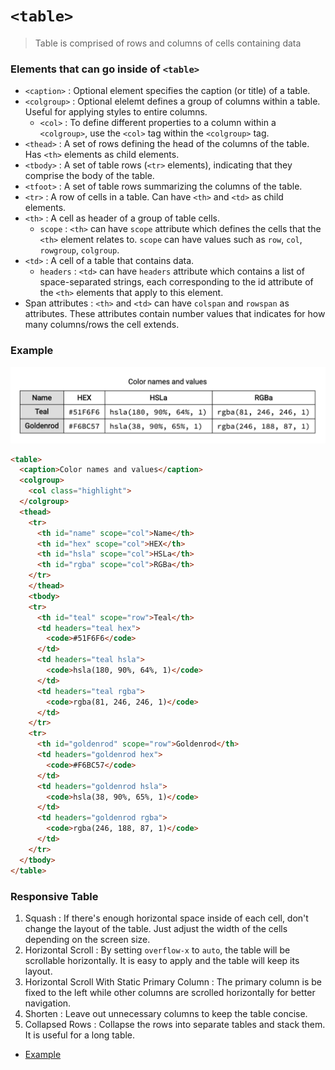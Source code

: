 # `<table>`
>Table is comprised of rows and columns of cells containing data

### Elements that can go inside of `<table>`
- `<caption>` : Optional element specifies the caption (or title) of a table.
- `<colgroup>` : Optional elelemt defines a group of columns within a table. Useful for applying styles to entire columns.
  - `<col>` : To define different properties to a column within a `<colgroup>`, use the `<col>` tag within the `<colgroup>` tag.
- `<thead>` : A set of rows defining the head of the columns of the table. Has `<th>` elements as child elements.
- `<tbody>` : A set of table rows (`<tr>` elements), indicating that they comprise the body of the table.
- `<tfoot>` : A set of table rows summarizing the columns of the table.
- `<tr>` : A row of cells in a table. Can have `<th>` and `<td>` as child elements.
- `<th>` : A cell as header of a group of table cells.
  - `scope` : `<th>` can have `scope` attribute which defines the cells that the `<th>` element relates to. `scope` can have values such as `row`, `col`, `rowgroup`, `colgroup`.
- `<td>` : A cell of a table that contains data.
  - `headers` : `<td>` can have `headers` attribute which contains a list of space-separated strings, each corresponding to the id attribute of the `<th>` elements that apply to this element.
- Span attributes : `<th>` and `<td>` can have `colspan` and `rowspan` as attributes. These attributes contain number values that indicates for how many columns/rows the cell extends.


### Example

![Image of the table](../assets/table-example.png)
```html
<table>
  <caption>Color names and values</caption>
  <colgroup>
    <col class="highlight">
  </colgroup>
  <thead>
    <tr>
      <th id="name" scope="col">Name</th>
      <th id="hex" scope="col">HEX</th>
      <th id="hsla" scope="col">HSLa</th>
      <th id="rgba" scope="col">RGBa</th>
    </tr>
	</thead>
	<tbody>
    <tr>
      <th id="teal" scope="row">Teal</th>
      <td headers="teal hex">
        <code>#51F6F6</code>
      </td>
      <td headers="teal hsla">
        <code>hsla(180, 90%, 64%, 1)</code>
      </td>
      <td headers="teal rgba">
        <code>rgba(81, 246, 246, 1)</code>
      </td>
    </tr>
    <tr>
      <th id="goldenrod" scope="row">Goldenrod</th>
      <td headers="goldenrod hex">
        <code>#F6BC57</code>
      </td>
      <td headers="goldenrod hsla">
        <code>hsla(38, 90%, 65%, 1)</code>
      </td>
      <td headers="goldenrod rgba">
        <code>rgba(246, 188, 87, 1)</code>
      </td>
    </tr>
  </tbody>
</table>
```

### Responsive Table
1. Squash : If there's enough horizontal space inside of each cell, don't change the layout of the table. Just adjust the width of the cells depending on the screen size.
2. Horizontal Scroll : By setting `overflow-x` to `auto`, the table will be scrollable horizontally. It is easy to apply and the table will keep its layout. 
3. Horizontal Scroll With Static Primary Column : The primary column is be fixed to the left while other columns are scrolled horizontally for better navigation.
4. Shorten : Leave out unnecessary columns to keep the table concise. 
5. Collapsed Rows : Collapse the rows into separate tables and stack them. It is useful for a long table.
- [Example](https://codepen.io/devleee/pen/KKgzJyy)









